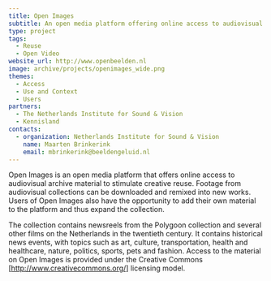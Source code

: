 ```yaml
---
title: Open Images
subtitle: An open media platform offering online access to audiovisual archive material
type: project
tags:
  - Reuse
  - Open Video
website_url: http://www.openbeelden.nl
image: archive/projects/openimages_wide.png
themes:
  - Access
  - Use and Context
  - Users
partners:
  - The Netherlands Institute for Sound & Vision
  - Kennisland
contacts:
  - organization: Netherlands Institute for Sound & Vision
    name: Maarten Brinkerink
    email: mbrinkerink@beeldengeluid.nl
---
```


Open Images is an open media platform that offers online access to audiovisual archive material to stimulate creative reuse. Footage from audiovisual collections can be downloaded and remixed into new works. Users of Open Images also have the opportunity to add their own material to the platform and thus expand the collection.

The collection contains newsreels from the Polygoon collection and several other films on the Netherlands in the twentieth century. It contains historical news events, with topics such as art, culture, transportation, health and healthcare, nature, politics, sports, pets and fashion. Access to the material on Open Images is provided under the Creative Commons [http://www.creativecommons.org/] licensing model.
